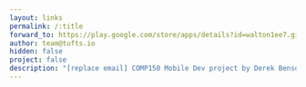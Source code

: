 ```yaml
---
layout: links
permalink: /:title
forward_to: https://play.google.com/store/apps/details?id=walton1ee7.github.io.bgh_mobile
author: team@tufts.io
hidden: false
project: false
description: "[replace email] COMP150 Mobile Dev project by Derek Benson and Walton Lee. Source: https://github.com/waltonlee/BGH_Mobile"
---
```

